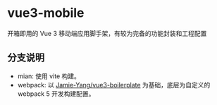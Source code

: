 # vue3-mobile

开箱即用的 Vue 3 移动端应用脚手架，有较为完备的功能封装和工程配置

## 分支说明

- mian: 使用 vite 构建。
- webpack: 以 [Jamie-Yang/vue3-boilerplate](https://github.com/Jamie-Yang/vue3-boilerplate) 为基础，底层为自定义的 webpack 5 开发构建配置。
